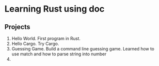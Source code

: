 # Learning Rust using doc

## Projects

1. Hello World. First program in Rust.
2. Hello Cargo. Try Cargo.
3. Guessing Game. Build a command line guessing game. Learned how to use match and how to parse string into number
4. 
